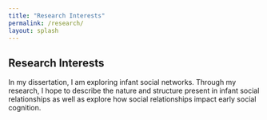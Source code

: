 ```yaml
---
title: "Research Interests"
permalink: /research/
layout: splash
---
```

## Research Interests

In my dissertation, I am exploring infant social networks. Through my research, I hope to describe the nature and structure present in infant social relationships as well as explore how social relationships impact early social cognition. 






